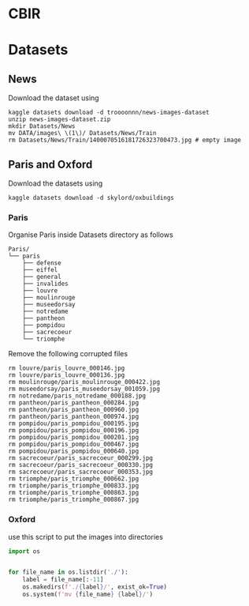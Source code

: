 # CBIR

# Datasets
## News
Download the dataset using

```shell
kaggle datasets download -d troooonnn/news-images-dataset
unzip news-images-dataset.zip
mkdir Datasets/News
mv DATA/images\ \(1\)/ Datasets/News/Train
rm Datasets/News/Train/1400070516181726323700473.jpg # empty image
```

## Paris and Oxford
Download the datasets using
```shell
kaggle datasets download -d skylord/oxbuildings
```

### Paris
Organise Paris inside Datasets directory as follows

```
Paris/
└── paris
    ├── defense
    ├── eiffel
    ├── general
    ├── invalides
    ├── louvre
    ├── moulinrouge
    ├── museedorsay
    ├── notredame
    ├── pantheon
    ├── pompidou
    ├── sacrecoeur
    └── triomphe    
```

Remove the following corrupted files

```shell
rm louvre/paris_louvre_000146.jpg
rm louvre/paris_louvre_000136.jpg
rm moulinrouge/paris_moulinrouge_000422.jpg
rm museedorsay/paris_museedorsay_001059.jpg
rm notredame/paris_notredame_000188.jpg
rm pantheon/paris_pantheon_000284.jpg
rm pantheon/paris_pantheon_000960.jpg
rm pantheon/paris_pantheon_000974.jpg
rm pompidou/paris_pompidou_000195.jpg
rm pompidou/paris_pompidou_000196.jpg
rm pompidou/paris_pompidou_000201.jpg
rm pompidou/paris_pompidou_000467.jpg
rm pompidou/paris_pompidou_000640.jpg
rm sacrecoeur/paris_sacrecoeur_000299.jpg
rm sacrecoeur/paris_sacrecoeur_000330.jpg
rm sacrecoeur/paris_sacrecoeur_000353.jpg
rm triomphe/paris_triomphe_000662.jpg
rm triomphe/paris_triomphe_000833.jpg
rm triomphe/paris_triomphe_000863.jpg
rm triomphe/paris_triomphe_000867.jpg
```

### Oxford
use this script to put the images into directories

```python
import os


for file_name in os.listdir('./'):
    label = file_name[:-11]
    os.makedirs(f'./{label}/', exist_ok=True)
    os.system(f'mv {file_name} {label}/')
```

